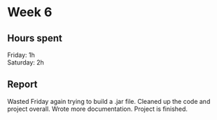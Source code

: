 # Week 6

## Hours spent

Friday: 1h\
Saturday: 2h

## Report

Wasted Friday again trying to build a .jar file. Cleaned up the code and project overall. Wrote more documentation. Project is finished.